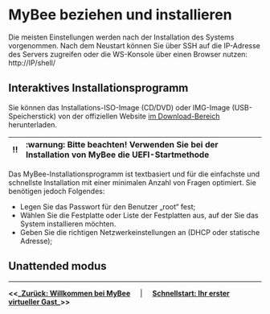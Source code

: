 # MyBee beziehen und installieren

Die meisten Einstellungen werden nach der Installation des Systems vorgenommen. Nach dem Neustart können Sie über SSH auf die IP-Adresse des Servers zugreifen oder die WS-Konsole über einen Browser nutzen: http://IP/shell/

## Interaktives Installationsprogramm

Sie können das Installations-ISO-Image (CD/DVD) oder IMG-Image (USB-Speicherstick) von der offiziellen Website [im Download-Bereich](https://myb.convectix.com/download/) herunterladen.

:bangbang: | :warnung: Bitte beachten! Verwenden Sie bei der Installation von MyBee die UEFI-Startmethode
:---: | :---

Das MyBee-Installationsprogramm ist textbasiert und für die einfachste und schnellste Installation mit einer minimalen Anzahl von Fragen optimiert. Sie benötigen jedoch Folgendes:

- Legen Sie das Passwort für den Benutzer „root“ fest;
- Wählen Sie die Festplatte oder Liste der Festplatten aus, auf der Sie das System installieren möchten.
- Geben Sie die richtigen Netzwerkeinstellungen an (DHCP oder statische Adresse);

## Unattended modus


---

**<<_**__[Zurück: Willkommen bei MyBee](/README.de.md)__ $~~~$ | $~~~$ __[Schnellstart: Ihr erster virtueller Gast](quick_start.md)__**_>>**

